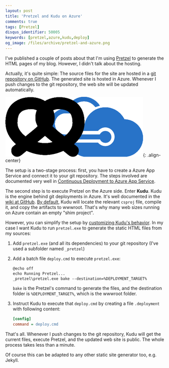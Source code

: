 ```yaml
---
layout: post
title: 'Pretzel and Kudu on Azure'
comments: true
tags: [Pretzel]
disqus_identifier: 50005
keywords: [pretzel,azure,kudu,deploy]
og_image: /files/archive/pretzel-and-azure.png
---
```


I've published a couple of posts about that I'm using [Pretzel](https://github.com/Code52/pretzel)
to generate the HTML pages of my blog. However, I didn't talk about the hosting.

Actually, it's quite simple: The source files for the site are hosted in a
[git repository on GitHub](https://github.com/thoemmi/thomasfreudenberg.com). The generated site is
hosted in Azure. Whenever I push changes to the git repository, the web site will be updated
automatically.

![Pretzel and Azure](/files/archive/pretzel-and-azure.png){: .align-center}

The setup is a two-stage process: first, you have to create a Azure App Service and connect it to
your git repository. The steps involved are documented very well in
[Continuous Deployment to Azure App Service](https://docs.microsoft.com/en-us/azure/app-service-web/app-service-continuous-deployment).

The second step is to execute Pretzel on the Azure side. Enter **Kudu**. Kudu is the engine
behind git deployments in Azure. It's well documented in the [wiki at GitHub](https://github.com/projectkudu/kudu/wiki).
[By default](https://github.com/projectkudu/kudu/wiki/Deployment), Kudu will locate the relevant
`csproj` file, compile it, and copy the artifacts to wwwroot. That's why many web sizes running on
Azure contain an empty "shim project".

However, you can simplify the setup by [customizing Kudu's behavior](https://github.com/projectkudu/kudu/wiki/Customizing-deployments).
In my case I want Kudu to run `pretzel.exe` to generate the static HTML files from my sources:

1. Add `pretzel.exe` (and all its dependencies) to your git repository (I've used a subfolder named
   `_pretzel`)

2. Add a batch file `deploy.cmd` to execute `pretzel.exe`:

   ```batch
   @echo off
   echo Running Pretzel...
   _pretzel\pretzel.exe bake --destination=%DEPLOYMENT_TARGET%
   ```

   `bake` is the Pretzel's command to generate the files, and the destination folder is `%DEPLOYMENT_TARGET%`,
   which is the wwwroot folder.

3. Instruct Kudu to execute that `deploy.cmd` by creating a file `.deployment` with following
   content:

   ```ini
   [config]
   command = deploy.cmd
   ```

That's all. Whenever I push changes to the git repository, Kudu will get the current files,
execute Pretzel, and the updated web site is public. The whole process takes less than a minute.

Of course this can be adapted to any other static site generator too, e.g. Jekyll.
